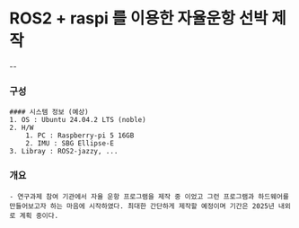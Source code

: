 # ROS2 + raspi 를 이용한 자율운항 선박 제작
--

### 구성

    #### 시스템 정보 (예상)
    1. OS : Ubuntu 24.04.2 LTS (noble)
    2. H/W
        1. PC : Raspberry-pi 5 16GB
        2. IMU : SBG Ellipse-E
    3. Libray : ROS2-jazzy, ...

### 개요
    - 연구과제 참여 기관에서 자율 운항 프로그램을 제작 중 이었고 그런 프로그램과 하드웨어를 만들어보고자 하는 마음에 시작하였다. 최대한 간단하게 제작할 예정이며 기간은 2025년 내외로 계획 중이다.
